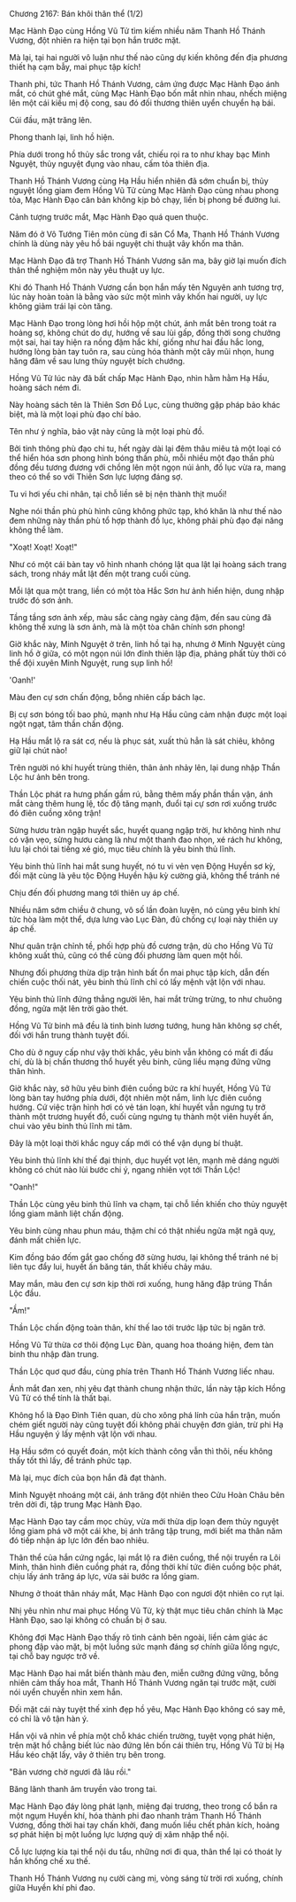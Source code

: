 




Chương 2167: Bán khôi thân thể (1/2)


Mạc Hành Đạo cùng Hồng Vũ Tử tìm kiếm nhiều năm Thanh Hồ Thánh Vương, đột nhiên ra hiện tại bọn hắn trước mặt.

Mà lại, tại hai người vô luận như thế nào cũng dự kiến không đến địa phương thiết hạ cạm bẫy, mai phục tập kích!

Thanh phi, tức Thanh Hồ Thánh Vương, cảm ứng được Mạc Hành Đạo ánh mắt, có chút ghé mắt, cùng Mạc Hành Đạo bốn mắt nhìn nhau, nhếch miệng lên một cái kiều mị độ cong, sau đó đối thương thiên uyển chuyển hạ bái.

Cúi đầu, mặt trăng lên.

Phong thanh lại, linh hồ hiện.

Phía dưới trong hồ thủy sắc trong vắt, chiếu rọi ra to như khay bạc Minh Nguyệt, thủy nguyệt đụng vào nhau, cấm tỏa thiên địa.

Thanh Hồ Thánh Vương cùng Hạ Hầu hiển nhiên đã sớm chuẩn bị, thủy nguyệt lồng giam đem Hồng Vũ Tử cùng Mạc Hành Đạo cùng nhau phong tỏa, Mạc Hành Đạo căn bản không kịp bỏ chạy, liền bị phong bế đường lui.

Cảnh tượng trước mắt, Mạc Hành Đạo quá quen thuộc.

Năm đó ở Vô Tướng Tiên môn cùng đi săn Cổ Ma, Thanh Hồ Thánh Vương chính là dùng này yêu hồ bái nguyệt chi thuật vây khốn ma thân.

Mạc Hành Đạo đã trợ Thanh Hồ Thánh Vương săn ma, bây giờ lại muốn đích thân thể nghiệm môn này yêu thuật uy lực.

Khi đó Thanh Hồ Thánh Vương cần bọn hắn mấy tên Nguyên anh tương trợ, lúc này hoàn toàn là bằng vào sức một mình vây khốn hai người, uy lực không giảm trái lại còn tăng.

Mạc Hành Đạo trong lòng hơi hồi hộp một chút, ánh mắt bên trong toát ra hoảng sợ, không chút do dự, hướng về sau lùi gấp, đồng thời song chưởng một sai, hai tay hiện ra nồng đậm hắc khí, giống như hai đầu hắc long, hướng lòng bàn tay tuôn ra, sau cùng hóa thành một cây mũi nhọn, hung hăng đâm về sau lưng thủy nguyệt bích chướng.

Hồng Vũ Tử lúc này đã bất chấp Mạc Hành Đạo, nhìn hằm hằm Hạ Hầu, hoàng sách ném đi.

Này hoàng sách tên là Thiên Sơn Đồ Lục, cùng thường gặp pháp bảo khác biệt, mà là một loại phù đạo chí bảo.

Tên như ý nghĩa, bảo vật này cũng là một loại phù đồ.

Bởi tinh thông phù đạo chi tu, hết ngày dài lại đêm thâu miêu tả một loại có thể hiển hóa sơn phong hình bóng thần phù, mỗi nhiều một đạo thần phù đồng đều tương đương với chồng lên một ngọn núi ảnh, đồ lục vừa ra, mang theo có thể so với Thiên Sơn lực lượng đáng sợ.

Tu vi hơi yếu chi nhân, tại chỗ liền sẽ bị nện thành thịt muối!

Nghe nói thần phù phù hình cũng không phức tạp, khó khăn là như thế nào đem những này thần phù tổ hợp thành đồ lục, không phải phù đạo đại năng không thể làm.

"Xoạt! Xoạt! Xoạt!"

Như có một cái bàn tay vô hình nhanh chóng lật qua lật lại hoàng sách trang sách, trong nháy mắt lật đến một trang cuối cùng.

Mỗi lật qua một trang, liền có một tòa Hắc Sơn hư ảnh hiển hiện, dung nhập trước đó sơn ảnh.

Tầng tầng sơn ảnh xếp, màu sắc càng ngày càng đậm, đến sau cùng đã không thể xưng là sơn ảnh, mà là một tòa chân chính sơn phong!

Giờ khắc này, Minh Nguyệt ở trên, linh hồ tại hạ, nhưng ở Minh Nguyệt cùng linh hồ ở giữa, có một ngọn núi lớn đỉnh thiên lập địa, phảng phất tùy thời có thể đội xuyên Minh Nguyệt, rung sụp linh hồ!

'Oanh!'

Màu đen cự sơn chấn động, bỗng nhiên cấp bách lạc.

Bị cự sơn bóng tối bao phủ, mạnh như Hạ Hầu cũng cảm nhận được một loại ngột ngạt, tâm thần chấn động.

Hạ Hầu mắt lộ ra sát cơ, nếu là phục sát, xuất thủ hẳn là sát chiêu, không giữ lại chút nào!

Trên người nó khí huyết trùng thiên, thân ảnh nhảy lên, lại dung nhập Thần Lộc hư ảnh bên trong.

Thần Lộc phát ra hưng phấn gầm rú, bằng thêm mấy phần thần vận, ánh mắt càng thêm hung lệ, tốc độ tăng mạnh, đuổi tại cự sơn rơi xuống trước đó điên cuồng xông trận!

Sừng hươu tràn ngập huyết sắc, huyết quang ngập trời, hư không hình như có vặn vẹo, sừng hươu càng là như một thanh đao nhọn, xé rách hư không, lưu lại chói tai tiếng xé gió, mục tiêu chính là yêu binh thủ lĩnh.

Yêu binh thủ lĩnh hai mắt sung huyết, nó tu vi vẻn vẹn Động Huyền sơ kỳ, đối mặt cùng là yêu tộc Động Huyền hậu kỳ cường giả, không thể tránh né

Chịu đến đối phương mang tới thiên uy áp chế.

Nhiều năm sớm chiều ở chung, vô số lần đoàn luyện, nó cùng yêu binh khí tức hòa làm một thể, dựa lưng vào Lục Đàn, đủ chống cự loại này thiên uy áp chế.

Như quân trận chỉnh tề, phối hợp phù đồ cương trận, dù cho Hồng Vũ Tử không xuất thủ, cũng có thể cùng đối phương làm quen một hồi.

Nhưng đối phương thừa dịp trận hình bất ổn mai phục tập kích, dẫn đến chiến cuộc thối nát, yêu binh thủ lĩnh chỉ có lấy mệnh vật lộn với nhau.

Yêu binh thủ lĩnh đứng thẳng người lên, hai mắt trừng trừng, to như chuông đồng, ngửa mặt lên trời gào thét.

Hồng Vũ Tử binh mã đều là tinh binh lương tướng, hung hãn không sợ chết, đối với hắn trung thành tuyệt đối.

Cho dù ở nguy cấp như vậy thời khắc, yêu binh vẫn không có mất đi đấu chí, dù là bị chấn thương thổ huyết yêu binh, cũng liều mạng đứng vững thân hình.

Giờ khắc này, sở hữu yêu binh điên cuồng bức ra khí huyết, Hồng Vũ Tử lòng bàn tay hướng phía dưới, đột nhiên một nắm, linh lực điên cuồng hướng. Cứ việc trận hình hơi có vẻ tán loạn, khí huyết vẫn ngưng tụ trở thành một trương huyết đồ, cuối cùng ngưng tụ thành một viên huyết ấn, chui vào yêu binh thủ lĩnh mi tâm.

Đây là một loại thời khắc nguy cấp mới có thể vận dụng bí thuật.

Yêu binh thủ lĩnh khí thế đại thịnh, dục huyết vọt lên, mạnh mẽ dáng người không có chút nào lùi bước chi ý, ngang nhiên vọt tới Thần Lộc!

"Oanh!"

Thần Lộc cùng yêu binh thủ lĩnh va chạm, tại chỗ liền khiến cho thủy nguyệt lồng giam mãnh liệt chấn động.

Yêu binh cùng nhau phun máu, thậm chí có thật nhiều ngửa mặt ngã quỵ, đánh mất chiến lực.

Kim đồng báo đốm gắt gao chống đỡ sừng hươu, lại không thể tránh né bị liên tục đẩy lui, huyết ấn băng tán, thất khiếu chảy máu.

May mắn, màu đen cự sơn kịp thời rơi xuống, hung hăng đập trúng Thần Lộc đầu.

"Ầm!"

Thần Lộc chấn động toàn thân, khí thế lao tới trước lập tức bị ngăn trở.

Hồng Vũ Tử thừa cơ thôi động Lục Đàn, quang hoa thoáng hiện, đem tàn binh thu nhập đàn trung.

Thần Lộc quơ quơ đầu, cùng phía trên Thanh Hồ Thánh Vương liếc nhau.

Ánh mắt đan xen, nhị yêu đạt thành chung nhận thức, lần này tập kích Hồng Vũ Tử có thể tính là thất bại.

Không hổ là Đạo Đình Tiên quan, dù cho xông phá lính của hắn trận, muốn chém giết người này cũng tuyệt đối không phải chuyện đơn giản, trừ phi Hạ Hầu nguyện ý lấy mệnh vật lộn với nhau.

Hạ Hầu sớm có quyết đoán, một kích thành công vẫn thì thôi, nếu không thấy tốt thì lấy, để tránh phức tạp.

Mà lại, mục đích của bọn hắn đã đạt thành.

Minh Nguyệt nhoáng một cái, ánh trăng đột nhiên theo Cửu Hoàn Châu bên trên dời đi, tập trung Mạc Hành Đạo.

Mạc Hành Đạo tay cầm mọc chùy, vừa mới thừa dịp loạn đem thủy nguyệt lồng giam phá vỡ một cái khe, bị ánh trăng tập trung, mới biết ma thân năm đó tiếp nhận áp lực lớn đến bao nhiêu.

Thân thể của hắn cứng ngắc, lại mắt lộ ra điên cuồng, thể nội truyền ra Lôi Minh, thân hình điên cuồng phát ra, đồng thời khí tức điên cuồng bộc phát, chịu lấy ánh trăng áp lực, vừa sải bước ra lồng giam.

Nhưng ở thoát thân nháy mắt, Mạc Hành Đạo con ngươi đột nhiên co rụt lại.

Nhị yêu nhìn như mai phục Hồng Vũ Tử, kỳ thật mục tiêu chân chính là Mạc Hành Đạo, sao lại không có chuẩn bị ở sau.

Không đợi Mạc Hành Đạo thấy rõ tình cảnh bên ngoài, liền cảm giác ác phong đập vào mặt, bị một luồng sức mạnh đáng sợ chính giữa lồng ngực, tại chỗ bay ngược trở về.

Mạc Hành Đạo hai mắt biến thành màu đen, miễn cưỡng đứng vững, bỗng nhiên cảm thấy hoa mắt, Thanh Hồ Thánh Vương ngăn tại trước mặt, cười nói uyển chuyển nhìn xem hắn.

Đối mặt cái này tuyệt thế xinh đẹp hồ yêu, Mạc Hành Đạo không có say mê, có chỉ là vô tận hàn ý.

Hắn vội vã nhìn về phía một chỗ khác chiến trường, tuyệt vọng phát hiện, trên mặt hồ chẳng biết lúc nào đứng lên bốn cái thiên trụ, Hồng Vũ Tử bị Hạ Hầu kéo chặt lấy, vây ở thiên trụ bên trong.

"Bản vương chờ ngươi đã lâu rồi."

Băng lãnh thanh âm truyền vào trong tai.

Mạc Hành Đạo đáy lòng phát lạnh, miệng đại trương, theo trong cổ bắn ra một ngụm Huyền khí, hóa thành phi đao nhanh trảm Thanh Hồ Thánh Vương, đồng thời hai tay chấn khởi, đang muốn liều chết phản kích, hoảng sợ phát hiện bị một luồng lực lượng quỷ dị xâm nhập thể nội.

Cỗ lực lượng kia tại thể nội du tẩu, những nơi đi qua, thân thể lại có thoát ly hắn khống chế xu thế.

Thanh Hồ Thánh Vương nụ cười càng mị, vòng sáng từ trời rơi xuống, chính giữa Huyền khí phi đao.




